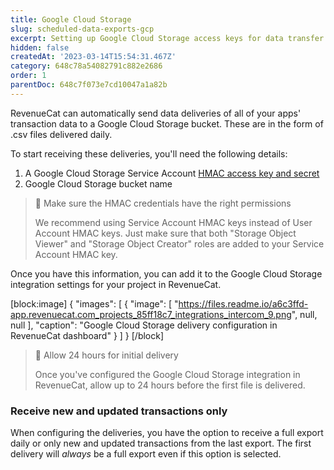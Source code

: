 ```yaml
---
title: Google Cloud Storage
slug: scheduled-data-exports-gcp
excerpt: Setting up Google Cloud Storage access keys for data transfer
hidden: false
createdAt: '2023-03-14T15:54:31.467Z'
category: 648c78a54082791c882e2686
order: 1
parentDoc: 648c7f073e7cd10047a1a82b
---
```

RevenueCat can automatically send data deliveries of all of your apps' transaction data to a Google Cloud Storage bucket. These are in the form of .csv files delivered daily.

To start receiving these deliveries, you'll need the following details:

1. A Google Cloud Storage Service Account [HMAC access key and secret](https://cloud.google.com/storage/docs/authentication/hmackeys)
2. Google Cloud Storage bucket name

> 📘 Make sure the HMAC credentials have the right permissions
> 
> We recommend using Service Account HMAC keys instead of User Account HMAC keys. Just make sure that both "Storage Object Viewer" and "Storage Object Creator" roles are added to your Service Account HMAC key.

Once you have this information, you can add it to the Google Cloud Storage integration settings for your project in RevenueCat.

[block:image]
{
  "images": [
    {
      "image": [
        "https://files.readme.io/a6c3ffd-app.revenuecat.com_projects_85ff18c7_integrations_intercom_9.png",
        null,
        null
      ],
      "caption": "Google Cloud Storage delivery configuration in RevenueCat dashboard"
    }
  ]
}
[/block]

> 📘 Allow 24 hours for initial delivery
> 
> Once you've configured the Google Cloud Storage integration in RevenueCat, allow up to 24 hours before the first file is delivered.

### Receive new and updated transactions only

When configuring the deliveries, you have the option to receive a full export daily or only new and updated transactions from the last export. The first delivery will _always_ be a full export even if this option is selected.